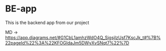 # BE-app

This is the backend app from our project

MD -> https://app.diagrams.net/#G1CbL1amhzWdO4Q_SigsjlzUsf7KscJk_t#%7B%22pageId%22%3A%22KFOGIdaJm5DWyXvSNqt7%22%7D
